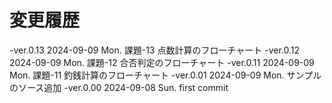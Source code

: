 # 変更履歴

  -ver.0.13 2024-09-09 Mon. 課題-13 点数計算のフローチャート
  -ver.0.12 2024-09-09 Mon. 課題-12 合否判定のフローチャート
  -ver.0.11 2024-09-09 Mon. 課題-11 釣銭計算のフローチャート
  -ver.0.01 2024-09-09 Mon. サンプルのソース追加
  -ver.0.00 2024-09-08 Sun. first commit